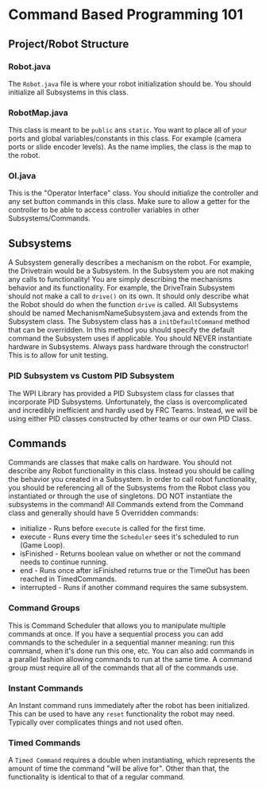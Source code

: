 # Command Based Programming 101

## Project/Robot Structure

### Robot.java

The `Robot.java` file is where your robot initialization should be. You should initialize all Subsystems in this class.

### RobotMap.java

This class is meant to be `public` ans `static`. You want to place all of your ports and global variables/constants in this class. For example (camera ports or slide encoder levels). As the name implies, the class is the map to the robot.

### OI.java

This is the "Operator Interface" class. You should initialize the controller and any set button commands in this class. Make sure to allow a getter for the controller to be able to access controller variables in other Subsystems/Commands.

## Subsystems

A Subsystem generally describes a mechanism on the robot. For example, the Drivetrain would be a Subsystem. In the Subsystem you are not making any calls to functionality! You are simply describing the mechanisms behavior and its functionality. For example, the DriveTrain Subsystem should not make a call to `drive()` on its own. It should only describe what the Robot should do when the function `drive` is called. All Subsystems should be named MechanismNameSubsystem.java and extends from the Subsystem class. The Subsystem class has a `initDefaultCommand` method that can be overridden. In this method you should specify the default command the Subsystem uses if applicable. You should NEVER instantiate hardware in Subsystems. Always pass hardware through the constructor! This is to allow for unit testing.

### PID Subsystem vs Custom PID Subsystem

The WPI Library has provided a PID Subsystem class for classes that incorporate PID Subsystems. Unfortunately, the class is overcomplicated and incredibly inefficient and hardly used by FRC Teams. Instead, we will be using either PID classes constructed by other teams or our own PID Class.

## Commands

Commands are classes that make calls on hardware. You should not describe any Robot functionality in this class. Instead you should be calling the behavior you created in a Subsystem. In order to call robot functionality, you should be referencing all of the Subsystems from the Robot class you instantiated or through the use of singletons.
DO NOT instantiate the subsystems in the command! All Commands extend from the Command class and generally should have 5 Overridden commands:

* initialize - Runs before `execute` is called for the first time.
* execute - Runs every time the `Scheduler` sees it's scheduled to run (Game Loop).
* isFinished - Returns boolean value on whether or not the command needs to continue running.
* end - Runs once after isFinished returns true or the TimeOut has been reached in TimedCommands.
* interrupted - Runs if another command requires the same subsystem.

### Command Groups

This is Command Scheduler that allows you to manipulate multiple commands at once. If you have a sequential process you can add commands to the scheduler in a sequential manner meaning: run this command, when it's done run this one, etc. You can also add commands in a parallel fashion allowing commands to run at the same time. A command group must require all of the commands that all of the commands use.

### Instant Commands

An Instant command runs immediately after the robot has been initialized. This can be used to have any `reset` functionality the robot may need. Typically over complicates things and not used often.

### Timed Commands

A `Timed Command` requires a double when instantiating, which represents the amount of time the command "will be alive for". Other than that, the functionality is identical to that of a regular command.
